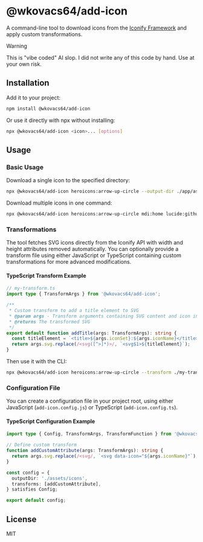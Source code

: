 # @wkovacs64/add-icon

A command-line tool to download icons from the [Iconify Framework](https://iconify.design/) and
apply custom transformations.

> [!WARNING]
> This is "vibe coded" AI slop. I did not write any of this code by hand. Use at your own risk.

## Installation

Add it to your project:

```bash
npm install @wkovacs64/add-icon
```

Or use it directly with npx without installing:

```bash
npx @wkovacs64/add-icon <icon>... [options]
```

## Usage

### Basic Usage

Download a single icon to the specified directory:

```bash
npx @wkovacs64/add-icon heroicons:arrow-up-circle --output-dir ./app/assets/svg-icons
```

Download multiple icons in one command:

```bash
npx @wkovacs64/add-icon heroicons:arrow-up-circle mdi:home lucide:github --output-dir ./app/assets/svg-icons
```

### Transformations

The tool fetches SVG icons directly from the Iconify API with width and height attributes removed
automatically. You can optionally provide a transform file using either JavaScript or TypeScript
containing custom transformations for more advanced modifications.

#### TypeScript Transform Example

```ts
// my-transform.ts
import type { TransformArgs } from '@wkovacs64/add-icon';

/**
 * Custom transform to add a title element to SVG
 * @param args - Transform arguments containing SVG content and icon information
 * @returns The transformed SVG
 */
export default function addTitle(args: TransformArgs): string {
  const titleElement = `<title>${args.iconSet}:${args.iconName}</title>`;
  return args.svg.replace(/<svg([^>]*)>/, `<svg$1>${titleElement}`);
}
```

Then use it with the CLI:

```bash
npx @wkovacs64/add-icon heroicons:arrow-up-circle --transform ./my-transform.ts
```

### Configuration File

You can create a configuration file in your project root, using either JavaScript
(`add-icon.config.js`) or TypeScript (`add-icon.config.ts`).

#### TypeScript Configuration Example

```ts
import type { Config, TransformArgs, TransformFunction } from '@wkovacs64/add-icon';

// Define custom transform
function addCustomAttribute(args: TransformArgs): string {
  return args.svg.replace(/<svg/, `<svg data-icon="${args.iconName}"`);
}

const config = {
  outputDir: './assets/icons',
  transforms: [addCustomAttribute],
} satisfies Config;

export default config;
```

## License

MIT
